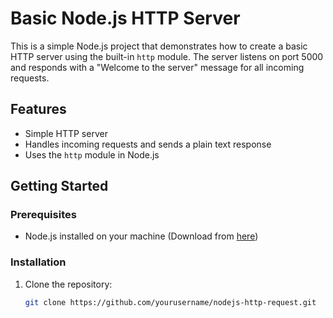 # Basic Node.js HTTP Server

This is a simple Node.js project that demonstrates how to create a basic HTTP server using the built-in `http` module. The server listens on port 5000 and responds with a "Welcome to the server" message for all incoming requests.

## Features

- Simple HTTP server
- Handles incoming requests and sends a plain text response
- Uses the `http` module in Node.js

## Getting Started

### Prerequisites

- Node.js installed on your machine (Download from [here](https://nodejs.org))

### Installation

1. Clone the repository:

   ```bash
   git clone https://github.com/yourusername/nodejs-http-request.git
